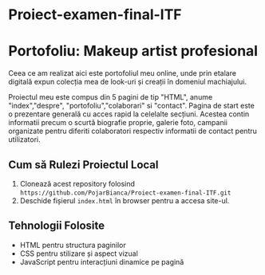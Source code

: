 # Proiect-examen-final-ITF
# Portofoliu: Makeup artist profesional

Ceea ce am realizat aici este portofoliul meu online, unde prin etalare digitală expun colecția mea de look-uri și creații în domeniul machiajului. 

Proiectul meu este compus din 5 pagini de tip "HTML", anume "index","despre", "portofoliu","colaborari" si "contact". Pagina de start este o prezentare generală cu acces rapid la celelalte secțiuni. Acestea contin informatii precum o scurtă biografie proprie, galerie foto, campanii organizate pentru diferiti colaboratori respectiv informatii de contact pentru utilizatori.


## Cum să Rulezi Proiectul Local

1. Clonează acest repository folosind `https://github.com/PojarBianca/Proiect-examen-final-ITF.git`
2. Deschide fișierul `index.html` în browser pentru a accesa site-ul.

## Tehnologii Folosite

- HTML pentru structura paginilor
- CSS pentru stilizare și aspect vizual
- JavaScript pentru interacțiuni dinamice pe pagină


